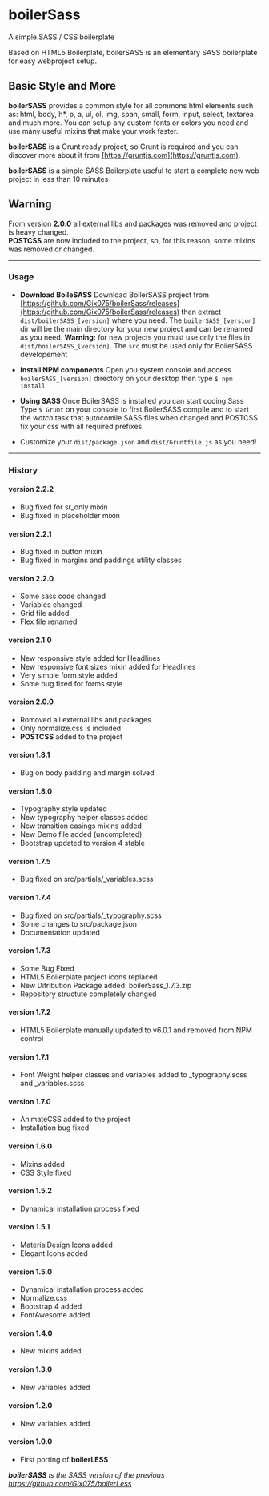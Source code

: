 # boilerSass
A simple SASS / CSS boilerplate<br>

Based on HTML5 Boilerplate, boilerSASS is an elementary SASS boilerplate for easy webproject setup.

## Basic Style and More
**boilerSASS** provides a common style for all commons html elements such as: html, body, h*, p, a, ul, ol, img, span, small, form, input, select, textarea and much more.
You can setup any custom fonts or colors you need and use many useful mixins that make your work faster.

**boilerSASS** is a Grunt ready project, so Grunt is required and you can discover more about it from [https://gruntjs.com](https://gruntjs.com).

**boilerSASS** is a simple SASS Boilerplate useful to start a complete new web project in less than 10 minutes

## Warning
From version **2.0.0** all external libs and packages was removed and project is heavy changed.<br>
**POSTCSS** are now included to the project, so, for this reason, some mixins was removed or changed.

* * *


### Usage
*   **Download BoileSASS**
    Download BoilerSASS project from [https://github.com/Gix075/boilerSass/releases](https://github.com/Gix075/boilerSass/releases) then extract `dist/boilerSASS_[version]` where you need.
    The `boilerSASS_[version]` dir will be the main directory for your new project and can be renamed as you need.
    **Warning:** for new projects you must use only the files in `dist/boilerSASS_[version]`. The `src` must be used only for BoilerSASS developement

*   **Install NPM components**
    Open you system console and access `boilerSASS_[version]` directory on your desktop
    then type `$ npm install`

*   **Using SASS**
    Once BoilerSASS is installed you can start coding Sass
    Type `$ Grunt` on your console to first BoilerSASS compile and to start the _watch_ task that autocomile SASS files when changed and POSTCSS fix your css with all required prefixes.

*   Customize your `dist/package.json` and `dist/Gruntfile.js` as you need!


* * *


### History

#### version 2.2.2
* Bug fixed for sr_only mixin
* Bug fixed in placeholder mixin

#### version 2.2.1
* Bug fixed in button mixin
* Bug fixed in margins and paddings utility classes

#### version 2.2.0
* Some sass code changed
* Variables changed
* Grid file added
* Flex file renamed

#### version 2.1.0
* New responsive style added for Headlines
* New responsive font sizes mixin added for Headlines
* Very simple form style added
* Some bug fixed for forms style

#### version 2.0.0
* Romoved all external libs and packages.
* Only normalize.css is included
* **POSTCSS** added to the project

#### version 1.8.1
* Bug on body padding and margin solved

#### version 1.8.0
* Typography style updated
* New typography helper classes added
* New transition easings mixins added
* New Demo file added (uncompleted)
* Bootstrap updated to version 4 stable

#### version 1.7.5
* Bug fixed on src/partials/_variables.scss

#### version 1.7.4
* Bug fixed on src/partials/_typography.scss
* Some changes to src/package.json
* Documentation updated

#### version 1.7.3
* Some Bug Fixed
* HTML5 Boilerplate project icons replaced
* New Ditribution Package added: boilerSass_1.7.3.zip
* Repository structute completely changed

#### version 1.7.2
* HTML5 Boilerplate manually updated to v6.0.1 and removed from NPM control

#### version 1.7.1
* Font Weight helper classes and variables added to _typography.scss and _variables.scss

#### version 1.7.0
* AnimateCSS added to the project
* Installation bug fixed

#### version 1.6.0
* Mixins added
* CSS Style fixed

#### version 1.5.2
* Dynamical installation process fixed

#### version 1.5.1
* MaterialDesign Icons added
* Elegant Icons added

#### version 1.5.0
* Dynamical installation process added
* Normalize.css
* Bootstrap 4 added
* FontAwesome added

#### version 1.4.0
* New mixins added

#### version 1.3.0
* New variables added

#### version 1.2.0
* New variables added

#### version 1.0.0
* First porting of **boilerLESS**

_**boilerSASS** is the SASS version of the previous https://github.com/Gix075/boilerLess_
